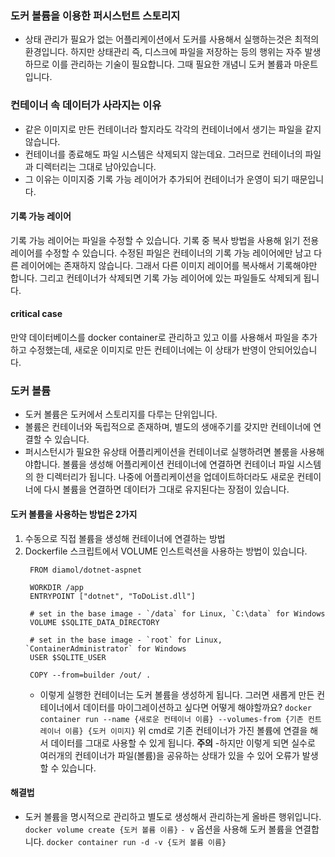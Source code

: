 ### 도커 볼륨을 이용한 퍼시스턴트 스토리지
- 상태 관리가 필요가 없는 어플리케이션에서 도커를 사용해서 실행하는것은 최적의 환경입니다. 하지만 상태관리 즉, 디스크에 파일을 저장하는 등의 행위는 
자주 발생하므로 이를 관리하는 기술이 필요합니다. 그때 필요한 개념니 도커 볼륨과 마운트입니다.

### 컨테이너 속 데이터가 사라지는 이유
- 같은 이미지로 만든 컨테이너라 할지라도 각각의 컨테이너에서 생기는 파일을 같지 않습니다.
- 컨테이너를 종료해도 파일 시스템은 삭제되지 않는데요. 그러므로 컨테이너의 파일과 디렉터리는 그대로 남아있습니다.
- 그 이유는 이미지중 기록 가능 레이어가 추가되어 컨테이너가 운영이 되기 때문입니다.
#### 기록 가능 레이어
기록 가능 레이어는 파일을 수정할 수 있습니다. 기록 중 복사 방법을 사용해 읽기 전용 레이어를 수정할 수 있습니다.
수정된 파일은 컨테이너의 기록 가능 레이어에만 남고 다른 레이어에는 존재하지 않습니다. 그래서 다른 이미지 레이어를 복사해서 기록해야만 합니다.
그리고 컨테이너가 삭제되면 기록 가능 레이어에 있는 파일들도 삭제되게 됩니다.
#### critical case
만약 데이터베이스를 docker container로 관리하고 있고 이를 사용해서 파일을 추가하고 수정했는데, 새로운 이미지로 만든 컨테이너에는 이 상태가 반영이 안되어있습니다.

### 도커 볼륨
- 도커 볼륨은 도커에서 스토리지를 다루는 단위입니다.
- 볼륨은 컨테이너와 독립적으로 존재하며, 별도의 생애주기를 갖지만 컨테이너에 연결할 수 있습니다.
- 퍼시스턴시가 필요한 유상태 어플리케이션을 컨테이너로 실행하려면 볼룸을 사용해야합니다. 볼륨을 생성해 어플리케이션 컨테이너에 연결하면 컨테이너 파일 시스템의 한 디렉터리가 됩니다.
나중에 어플리케이션을 업데이트하더라도 새로운 컨테이너에 다시 볼륨을 연결하면 데이터가 그대로 유지된다는 장점이 있습니다.

#### 도커 볼륨을 사용하는 방법은 2가지
1. 수동으로 직접 볼륨을 생성해 컨테이너에 연결하는 방법
2. Dockerfile 스크립트에서 VOLUME 인스트럭션을 사용하는 방법이 있습니다.
   ``` Docker
    FROM diamol/dotnet-aspnet

    WORKDIR /app
    ENTRYPOINT ["dotnet", "ToDoList.dll"]
    
    # set in the base image - `/data` for Linux, `C:\data` for Windows
    VOLUME $SQLITE_DATA_DIRECTORY
    
    # set in the base image - `root` for Linux, `ContainerAdministrator` for Windows
    USER $SQLITE_USER
    
    COPY --from=builder /out/ .
   ```
   - 이렇게 실행한 컨테이너는 도커 볼륨을 생성하게 됩니다.
그러면 새롭게 만든 컨테이너에서 데이터를 마이그레이션하고 싶다면 어떻게 해야할까요?
`docker container run --name {새로운 컨테이너 이름} --volumes-from {기존 컨트레이너 이름} {도커 이미지}`
위 cmd로 기존 컨테이너가 가진 볼륨에 연결을 해서 데이터를 그대로 사용할 수 있게 됩니다.
**주의**
-하지만 이렇게 되면 실수로 여러개의 컨테이너가 파일(볼륨)을 공유하는 상태가 있을 수 있어 오류가 발생할 수 있습니다.
#### 해결법
- 도커 볼륨을 명시적으로 관리하고 별도로 생성해서 관리하는게 올바른 행위입니다.
`docker volume create {도커 볼륨 이름}`
`- v` 옵션을 사용해 도커 볼륨을 연결합니다.
`docker container run -d -v {도커 볼륨 이름}`